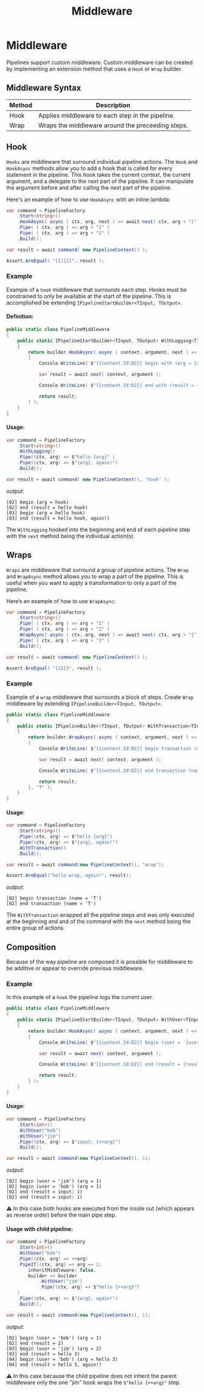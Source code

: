 ﻿---
layout: default
title: Middleware
nav_order: 4
---

# Middleware
Pipelines support custom middleware. Custom middleware can be created by implementing an extension method that uses a `Hook` or `Wrap` builder.

## Middleware Syntax

| Method     | Description 
| ---------- | ----------- 
| Hook       | Applies middleware to each step in the pipeline.
| Wrap       | Wraps the middleware around the preceeding steps.


## Hook

`Hooks` are middleware that surround individual pipeline actions. The `Hook` and `HookAsync` methods allow you to add a hook that is called 
for every statement in the pipeline. This hook takes the current context, the current argument, and a delegate to the next part of the 
pipeline. It can manipulate the argument before and after calling the next part of the pipeline.

Here's an example of how to use `HookAsync` with an inline lambda:

```csharp
var command = PipelineFactory
    .Start<string>()
    .HookAsync( async ( ctx, arg, next ) => await next( ctx, arg + "[" ) + "]" )
    .Pipe( ( ctx, arg ) => arg + "1" )
    .Pipe( ( ctx, arg ) => arg + "2" )
    .Build();

var result = await command( new PipelineContext() );

Assert.AreEqual( "[1][2]", result );
```

### Example
Example of a `hook` middleware that surrounds each step. Hooks must be constrained to only be available at the start 
of the pipeline. This is accomplished be extending `IPipelineStartBuilder<TInput, TOutput>`. 

#### Definition:
```csharp
public static class PipelineMiddleware
{
    public static IPipelineStartBuilder<TInput, TOutput> WithLogging<TInput, TOutput>( this IPipelineStartBuilder<TInput, TOutput> builder )
    {
        return builder.HookAsync( async ( context, argument, next ) =>
        {
            Console.WriteLine( $"[{context.Id:D2}] begin with (arg = {argument})" );

            var result = await next( context, argument );

            Console.WriteLine( $"[{context.Id:D2}] end with (result = {result})" );

            return result;
        } );
    }
}
```

#### Usage:
```csharp
var command = PipelineFactory
    .Start<string>()
    .WithLogging()
    .Pipe((ctx, arg) => $"hello {arg}" )
    .Pipe((ctx, arg) => $"{arg}, again!")
    .Build();

var result = await command( new PipelineContext(), "hook" );
```

_output:_
```
[02] begin (arg = hook)
[02] end (result = hello hook)
[03] begin (arg = hello hook)
[03] end (result = hello hook, again!)
```
The `WithLogging` hooked into the beginning and end of each pipeline step with the `next` method being the individual action(s).

## Wraps

`Wraps` are middleware that surround a group of pipeline actions. The `Wrap` and `WrapAsync` method allows you to wrap a part of the 
pipeline. This is useful when you want to apply a transformation to only a part of the pipeline.

Here’s an example of how to use `WrapAsync`:

```csharp
var command = PipelineFactory
    .Start<string>()
    .Pipe( ( ctx, arg ) => arg + "1" )
    .Pipe( ( ctx, arg ) => arg + "2" )
    .WrapAsync( async ( ctx, arg, next ) => await next( ctx, arg + "{" ) + "}" )
    .Pipe( ( ctx, arg ) => arg + "3" )
    .Build();

var result = await command( new PipelineContext() );

Assert.AreEqual( "{12}3", result );

```

### Example
Example of a `wrap` middleware that surrounds a block of steps. Create `Wrap` middleware by extending `IPipelineBuilder<TInput, TOutput>`.

```csharp
public static class PipelineMiddleware
{
    public static IPipelineBuilder<TInput, TOutput> WithTransaction<TInput, TOutput>( this IPipelineBuilder<TInput, TOutput> builder )
    {
        return builder.WrapAsync( async ( context, argument, next ) =>
        {
            Console.WriteLine( $"[{context.Id:D2}] begin transaction (name = '{context.Name}')" );

            var result = await next( context, argument );

            Console.WriteLine( $"[{context.Id:D2}] end transaction (name = '{context.Name}')" );

            return result;
        }, "T" );
    }
}
```

#### Usage:
```csharp
var command = PipelineFactory
    .Start<string>()
    .Pipe((ctx, arg) => $"hello {arg}")
    .Pipe((ctx, arg) => $"{arg}, again!")
    .WithTransaction()
    .Build();

var result = await command(new PipelineContext(), "wrap");

Assert.AreEqual("hello wrap, again!", result);
```

_output:_
```
[02] begin transaction (name = 'T')
[02] end transaction (name = 'T')
```
The `WithTransaction` wrapped all the pipeline steps and was only executed at the beginning and and of the command with the `next` method being the entire group of actions.

## Composition

Because of the way pipeline are composed it is possible for middleware to be additive or appear to override previous middleware.  

### Example
In this example of a `hook` the pipeline logs the current user.

```csharp
public static class PipelineMiddleware
{
    public static IPipelineStartBuilder<TInput, TOutput> WithUser<TInput, TOutput>( this IPipelineStartBuilder<TInput, TOutput> builder, string user )
    {
        return builder.HookAsync( async ( context, argument, next ) =>
        {
            Console.WriteLine( $"[{context.Id:D2}] begin (user = '{user}') (arg = {argument})" );

            var result = await next( context, argument );

            Console.WriteLine( $"[{context.Id:D2}] end (result = {result})" );

            return result;
        } );
    }
}
```


#### Usage:

```csharp
var command = PipelineFactory
    .Start<int>()
    .WithUser("bob")
    .WithUser("jim")
    .Pipe((ctx, arg) => $"input: {++arg}")
    .Build();

var result = await command(new PipelineContext(), 1);
```

_output:_

```
[02] begin (user = 'jim') (arg = 1)
[02] begin (user = 'bob') (arg = 1)
[02] end (result = input: 1)
[02] end (result = input: 1)
```

:warning: In this case both hooks are executed from the inside out (which appears as reverse order) before the main pipe step.

#### Usage with child pipeline:

```csharp
var command = PipelineFactory
    .Start<int>()
    .WithUser("bob")
    .Pipe((ctx, arg) => ++arg)
    .PipeIf((ctx, arg) => arg == 2, 
        inheritMiddleware: false, 
        builder => builder
            .WithUser("jim")
            .Pipe((ctx, arg) => $"hello {++arg}")
    )
    .Pipe((ctx, arg) => $"{arg}, again!")
    .Build();

var result = await command(new PipelineContext(), 1);
```

_output:_

```
[02] begin (user = 'bob') (arg = 1)
[02] end (result = 2)
[03] begin (user = 'jim') (arg = 2)
[03] end (result = hello 3)
[04] begin (user = 'bob') (arg = hello 3)
[04] end (result = hello 3, again!)
```

:warning: In this case because the child pipeline does not inherit the parent middleware only the one "jim" hook wraps the `$"hello {++arg}"` step.